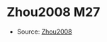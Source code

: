 <a name="material" />

# Zhou2008 M27
<script type="application/ld+json">
  {
    "@context": "https://schema.org/",
    "@type": "ChemicalSubstance",
    "http://purl.org/dc/terms/conformsTo":
      {
        "@type": "CreativeWork",
        "@id": "https://bioschemas.org/profiles/ChemicalSubstance/0.4-RELEASE/"
      },
    "@id": "https://egonw.github.io/nanowiki/nanowiki239.html#material",
    "name": "Zhou2008 M27",
    "sameAs": "http://127.0.0.1/mediawiki/index.php/Special:URIResolver/Zhou2008_M27"
  }
</script>


* Source: [Zhou2008](http://127.0.0.1/mediawiki/index.php/Special:URIResolver/Zhou2008)
